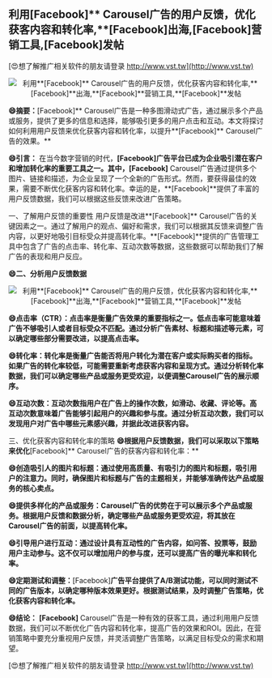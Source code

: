 ## **利用**[Facebook]** Carousel广告的用户反馈，优化获客内容和转化率,**[Facebook]**出海,**[Facebook]**营销工具,**[Facebook]**发帖**

[😍想了解推广相关软件的朋友请登录 http://www.vst.tw](http://www.vst.tw)

 <center><img src="https://vst.tw/MP4/tuiguang/png/2.png" alt="利用**[Facebook]** Carousel广告的用户反馈，优化获客内容和转化率,**[Facebook]**出海,**[Facebook]**营销工具,**[Facebook]**发帖"></center>

**😄摘要：**[Facebook]** Carousel广告是一种多图滑动式广告，通过展示多个产品或服务，提供了更多的信息和选择，能够吸引更多的用户点击和互动。本文将探讨如何利用用户反馈来优化获客内容和转化率，以提升**[Facebook]** Carousel广告的效果。**

**😄引言：**
在当今数字营销的时代，**[Facebook]**广告平台已成为企业吸引潜在客户和增加转化率的重要工具之一。其中，**[Facebook]** Carousel广告通过提供多个图片、链接和描述，为企业呈现了一个全新的广告形式。然而，要获得最佳的效果，需要不断优化获客内容和转化率。幸运的是，**[Facebook]**提供了丰富的用户反馈数据，我们可以根据这些反馈来改进广告策略。

一、了解用户反馈的重要性
用户反馈是改进**[Facebook]** Carousel广告的关键因素之一。通过了解用户的观点、偏好和需求，我们可以根据其反馈来调整广告内容，以更好地吸引目标受众并提高转化率。**[Facebook]**提供的广告管理工具中包含了广告的点击率、转化率、互动次数等数据，这些数据可以帮助我们了解广告的表现和用户反应。

**😄二、分析用户反馈数据**

 <center><img src="https://vst.tw/MP4/tuiguang/png/4.png" alt="利用**[Facebook]** Carousel广告的用户反馈，优化获客内容和转化率,**[Facebook]**出海,**[Facebook]**营销工具,**[Facebook]**发帖"></center>

**😄点击率（CTR）：点击率是衡量广告效果的重要指标之一。低点击率可能意味着广告不够吸引人或者目标受众不匹配。通过分析广告素材、标题和描述等元素，可以确定哪些部分需要改进，以提高点击率。**

**😄转化率：转化率是衡量广告能否将用户转化为潜在客户或实际购买者的指标。如果广告的转化率较低，可能需要重新考虑获客内容和呈现方式。通过分析转化率数据，我们可以确定哪些产品或服务更受欢迎，以便调整Carousel广告的展示顺序。**

**😄互动次数：互动次数指用户在广告上的操作次数，如滑动、收藏、评论等。高互动次数意味着广告能够引起用户的兴趣和参与度。通过分析互动次数，我们可以发现用户对广告中哪些元素感兴趣，并据此改进获客内容。**

三、优化获客内容和转化率的策略
**😄根据用户反馈数据，我们可以采取以下策略来优化**[Facebook]** Carousel广告的获客内容和转化率：**

**😄创造吸引人的图片和标题：通过使用高质量、有吸引力的图片和标题，吸引用户的注意力。同时，确保图片和标题与广告的主题相关，并能够准确传达产品或服务的核心卖点。**

**😄提供多样化的产品或服务：Carousel广告的优势在于可以展示多个产品或服务。根据用户反馈和数据分析，确定哪些产品或服务更受欢迎，将其放在Carousel广告的前面，以提高转化率。**

**😄引导用户进行互动：通过设计具有互动性的广告内容，如问答、投票等，鼓励用户主动参与。这不仅可以增加用户的参与度，还可以提高广告的曝光率和转化率。**

**😄定期测试和调整：**[Facebook]**广告平台提供了A/B测试功能，可以同时测试不同的广告版本，以确定哪种版本效果更好。根据测试结果，及时调整广告策略，优化获客内容和转化率。**

**😄结论：**
**[Facebook]** Carousel广告是一种有效的获客工具，通过利用用户反馈数据，我们可以不断优化广告内容和转化率，提高广告的效果和ROI。因此，在营销策略中要充分重视用户反馈，并灵活调整广告策略，以满足目标受众的需求和期望。

[😍想了解推广相关软件的朋友请登录 http://www.vst.tw](http://www.vst.tw)



